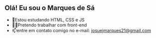 ## Olá! Eu sou o Marques de Sá

- 🌱Estou estudando HTML, CSS e JS
- 👨‍💻Pretendo trabalhar com front-end
- 📫entre em contato comigo no e-mail: josuejmarques21@gmail.com
  
